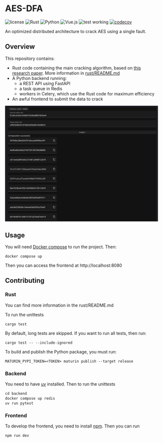 # AES-DFA

![license](https://img.shields.io/github/license/thomasperrot/aes-dfa)
![Rust](https://img.shields.io/badge/rust-%23000000.svg?logo=rust&logoColor=white)
![Python](https://img.shields.io/badge/python-3670A0?&logo=python&logoColor=ffdd54)
![Vue.js](https://img.shields.io/badge/vuejs-%2335495e.svg?logo=vuedotjs)
![test working](https://github.com/thomasperrot/aes-dfa/actions/workflows/testing.yml/badge.svg)
[![codecov](https://codecov.io/github/thomasperrot/aes-dfa/graph/badge.svg?token=UL6MZ6UIXQ)](https://codecov.io/github/thomasperrot/aes-dfa)

An optimized distributed architecture to crack AES using a single fault.

## Overview

This repository contains:
* Rust code containing the main cracking algorithm, based on [this research paper](https://eprint.iacr.org/2009/575.pdf). More information in [rust/README.md](https://github.com/thomasperrot/aes-dfa/blob/master/rust/README.md)
* A Python backend running:
  * a REST API using FastAPI
  * a task queue in Redis
  * workers in Celery, which use the Rust code for maximum efficiency
* An awful frontend to submit the data to crack

![A screenshot of the app](https://raw.githubusercontent.com/thomasperrot/aes-dfa/refs/heads/master/img/img.png "Successful computation")

## Usage

You will need [Docker compose](https://docs.docker.com/compose/) to run the project. Then:
```
docker compose up
```
Then you can access the frontend at http://localhost:8080

## Contributing

### Rust

You can find more information in the rust/README.md

To run the unittests
```
cargo test
```
By default, long tests are skipped. If you want to run all tests, then run:
```
cargo test -- --include-ignored
```
To build and publish the Python package, you must run:
```
MATURIN_PYPI_TOKEN=<TOKEN> maturin publish --target release
```

### Backend

You need to have [uv](https://docs.astral.sh/uv/getting-started/installation/) installed. Then to run the unittests
```
cd backend
docker compose up redis
uv run pytest
```

### Frontend

To develop the frontend, you need to install [npm](https://docs.npmjs.com/downloading-and-installing-node-js-and-npm). Then you can run
```
npm run dev
```

